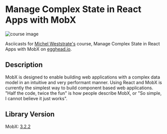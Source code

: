# Manage Complex State in React Apps with MobX

![course image](https://d2eip9sf3oo6c2.cloudfront.net/series/square_covers/000/000/058/full/EGH_Mobx_Final.png?1496436463)

Asciicasts for [Michel Weststrate's](https://egghead.io/instructors/michel-weststrate) course, Manage Complex State in React Apps with MobX on [egghead.io](https://egghead.io/courses/manage-complex-state-in-react-apps-with-mobx).

## Description

MobX is designed to enable building web applications with a complex data model in an intuitive and very performant manner. Using React and MobX is currently the simplest way to build component based web applications.
"Half the code, twice the fun" is how people describe MobX, or "So simple, I cannot believe it just works".

## Library Version
MobX: [3.2.2](https://github.com/mobxjs/mobx/blob/master/CHANGELOG.md)
